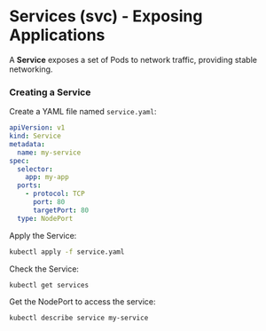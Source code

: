 # Services (svc) - Exposing Applications
A **Service** exposes a set of Pods to network traffic, providing stable networking.

### Creating a Service
Create a YAML file named `service.yaml`:

```yaml
apiVersion: v1
kind: Service
metadata:
  name: my-service
spec:
  selector:
    app: my-app
  ports:
    - protocol: TCP
      port: 80
      targetPort: 80
  type: NodePort
```

Apply the Service:
```sh
kubectl apply -f service.yaml
```

Check the Service:
```sh
kubectl get services
```

Get the NodePort to access the service:
```sh
kubectl describe service my-service
```


